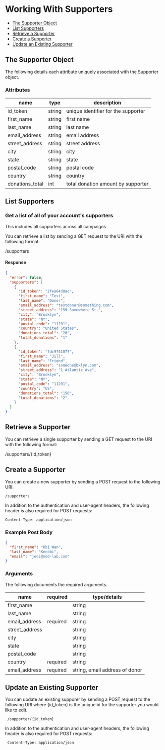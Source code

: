 # Working With Supporters

- [The Supporter Object](#the-supporter-object)
- [List Supporters](#list-supporters)
- [Retrieve a Supporter](#retrieve-a-supporter)
- [Create a Supporter](#create-a-supporter)
- [Update an Existing Supporter](#update-an-existing-supporter)

## The Supporter Object

The following details each attribute uniquely associated with the Supporter object.

### Attributes

name | type | description
------- | ----- | ------------
id_token | string | unique identifier for the supporter
first_name | string | first name
last_name | string | last name
email_address | string | email address
street_address | string | street address
city | string | city
state | string | state
postal_code | string | postal code
country | string | country
donations_total | int | total donation amount by supporter

## List Supporters

### Get a list of all of your account's supporters

This includes all supporters across all campaigns

You can retrieve a list by sending a GET request to the URI with the following format:

  /supporters

#### Response

```json
{
  "error": false,
  "supporters": [
    {
      "id_token": "2fea64d8ac",
      "first_name": "Test",
      "last_name": "Donor",
      "email_address": "testdonor@something.com",
      "street_address": "159 Somewhere St.",
      "city": "Brooklyn",
      "state": "NY",
      "postal_code": "11201",
      "country": "United States",
      "donations_total": "20",
      "total_donations": "1"
    },
    {
      "id_token": "fdc9741077",
      "first_name": "Jill",
      "last_name": "Friend",
      "email_address": "someone@bklyn.com",
      "street_address": "1 Atlantic Ave",
      "city": "Brooklyn",
      "state": "NY",
      "postal_code": "11201",
      "country": "US",
      "donations_total": "150",
      "total_donations": "2"
    }
  ]
}
```


## Retrieve a Supporter

You can retrieve a single supporter by sending a GET request to the URI with the following format:

  /supporters/{id_token}

## Create a Supporter

You can create a new supporter by sending a POST request to the following URI.

    /supporters

In addition to the authentication and user-agent headers, the following header is also required for POST requests:

    Content-Type: application/json

### Example Post Body

```json
{
  "first_name": "Obi Wan",
  "last_name": "Kenobi",
  "email": "jedi@mod-lab.com"
}
```

### Arguments

The following documents the required arguments.

name | required | type/details
------- | ----- | ------------
first_name | | string
last_name | | string
email_address | required | string
street_address | | string
city | | string
state | | string
postal_code | | string
country | required | string
email_address | required | string, email address of donor



## Update an Existing Supporter

You can update an existing supporer by sending a POST request to the following URI where {id_token} is the unique id for the supporter you would like to edit.

     /supporter/{id_token}

In addition to the authentication and user-agent headers, the following header is also required for POST requests:

     Content-Type: application/json
